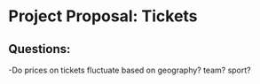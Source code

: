 <h1> Project Proposal: Tickets </h1>

<h2> Questions: </h2>
  <p> -Do prices on tickets fluctuate based on geography? team? sport? </p>

